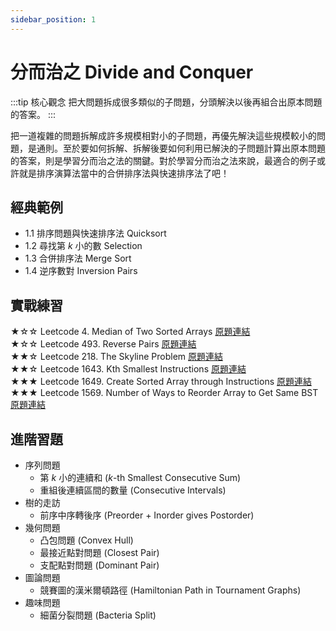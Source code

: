 ```yaml
---
sidebar_position: 1
---
```



# 分而治之 Divide and Conquer

:::tip 核心觀念
把大問題拆成很多類似的子問題，分頭解決以後再組合出原本問題的答案。
:::

把一道複雜的問題拆解成許多規模相對小的子問題，再優先解決這些規模較小的問題，是通則。至於要如何拆解、拆解後要如何利用已解決的子問題計算出原本問題的答案，則是學習分而治之法的關鍵。對於學習分而治之法來說，最適合的例子或許就是排序演算法當中的合併排序法與快速排序法了吧！

## 經典範例

* 1.1 排序問題與快速排序法 Quicksort
* 1.2 尋找第 $k$ 小的數 Selection
* 1.3 合併排序法 Merge Sort
* 1.4 逆序數對 Inversion Pairs

## 實戰練習

★☆☆ Leetcode 4. Median of Two Sorted Arrays [原題連結](https://leetcode.com/problems/median-of-two-sorted-arrays/)  
★☆☆ Leetcode 493. Reverse Pairs [原題連結](https://leetcode.com/problems/reverse-pairs/)  
★★☆ Leetcode 218. The Skyline Problem [原題連結](https://leetcode.com/problems/the-skyline-problem/)  
★★☆ Leetcode 1643. Kth Smallest Instructions [原題連結](https://leetcode.com/problems/kth-smallest-instructions/)  
★★★ Leetcode 1649. Create Sorted Array through Instructions [原題連結](https://leetcode.com/problems/create-sorted-array-through-instructions/)  
★★★ Leetcode 1569. Number of Ways to Reorder Array to Get Same BST [原題連結](https://leetcode.com/problems/number-of-ways-to-reorder-array-to-get-same-bst/)


## 進階習題

* 序列問題
  - 第 $k$ 小的連續和 ($k$-th Smallest Consecutive Sum)
  - 重組後連續區間的數量 (Consecutive Intervals)
* 樹的走訪
  - 前序中序轉後序 (Preorder + Inorder gives Postorder)
* 幾何問題
  - 凸包問題 (Convex Hull)
  - 最接近點對問題 (Closest Pair)
  - 支配點對問題 (Dominant Pair)
* 圖論問題
  - 競賽圖的漢米爾頓路徑 (Hamiltonian Path in Tournament Graphs)
* 趣味問題
  - 細菌分裂問題 (Bacteria Split)
